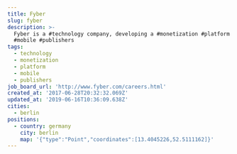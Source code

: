```yaml
---
title: Fyber
slug: fyber
description: >-
  Fyber is a #technology company, developing a #monetization #platform for
  #mobile #publishers
tags:
  - technology
  - monetization
  - platform
  - mobile
  - publishers
job_board_url: 'http://www.fyber.com/careers.html'
created_at: '2017-06-28T20:32:32.069Z'
updated_at: '2019-06-16T10:36:09.638Z'
cities:
  - berlin
positions:
  - country: germany
    city: berlin
    map: '{"type":"Point","coordinates":[13.4045226,52.5111162]}'
---
```


